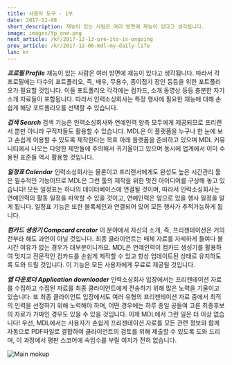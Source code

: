 ```yaml
---
title: 사용자 도구 - 1부
date: 2017-12-08
short_description: 재능이 있는 사람은 여러 방면에 재능이 있다고 생각됩니다.
image: images/tp_one.png
next_article: /kr/2017-12-13-pre-ito-is-ongoing
prev_article: /kr/2017-12-06-mdl-my-daily-life
lan: kr
---
```


***프로필 Profile***
재능이 있는 사람은 여러 방면에 재능이 있다고 생각됩니다. 따라서 각 프로필에는 다수의 포트폴리오, 즉, 배우, 무용수, 종이접기 장인 등등을 위한 포트폴리오가 필요할 것입니다. 이들 포트폴리오 각각에는 컴카드, 소개 동영상 등등 충분한 자기 소개 자료들이 포함됩니다. 따라서 인력소싱회사는 특정 행사에 필요한 재능에 대해 손쉽게 해당 포트폴리오를 선택할 수 있습니다. 

***검색 Search***
검색 기능은 인력소싱회사와 연예인력 양측 모두에게 제공되므로 프리랜서 뿐만 아니라 구직자들도 활용할 수 있습니다. MDL은 이 플랫폼을 누구나 한 눈에 보고 손쉽게 이용할 수 있도록 제작한다는 목표 아래 플랫폼을 준비하고 있으며 MDL 커뮤니티에서 나오는 다양한 제안들에 주의해서 귀기울이고 있으며 동시에 업계에서 이미 수용된 표준들 역시 활용할 것입니다. 

***일정표 Calendar***
인력소싱회사는 물론이고 프리랜서에게도 완성도 높은 시간관리 툴은 필수적인 기능이므로 MDL은 그런 툴의 제작을 위한 멋진 아이디어를 구상해 놓고 있습니다! 모든 일정표는 하나의 데이터베이스에 연결될 것이며, 따라서 인력소싱회사는 연예인력의 활동 일정을 파악할 수 있을 것이고, 연예인력은 앞으로 있을 행사 일정을 알게 됩니다. 일정표 기능은 또한 블록체인과 연결되어 있어 모든 행사가 추적가능하게 됩니다. 

***컴카드 생성기 Compcard creator***
이 분야에서 자신의 소개, 즉, 프리젠테이션은 거의 전부라 해도 과언이 아닐 것입니다. 최종 클라이언트는 매체 자료를 자세하게 들여다 볼 시간 여유가 없는 경우가 대부분이니까요. MDL은 연예인력이 컴카드 생성기를 활용하여 멋지고 전문적인 컴카드를 손쉽게 제작할 수 있고 항상 업데이트된 상태로 유지하도록 도와 드릴 것입니다. 이 기능은 모든 사용자에게 무료로 제공될 것입니다. 

***앱 다운로더 Application downloader***
인력소싱회사 입장에서는 프리젠테이션 자료를 수집하고 수집된 자료를 최종 클라이언트에게 전송하기 위해 많은 노력을 기울이고 있습니다. 또 최종 클라이언트 입장에서도 여러 유형의 프리젠테이션 자료 중에서 최적의 인력을 선정하기 위해 노력해야 하며, 어떤 경우에는 하루 종일 공들여 고른 최종후보의 자료가 가짜인 경우도 있을 수 있을 것입니다. 이제 MDL에서 그런 일은 더 이상 없습니다! 우선, MDL에서는 사용자가 손쉽게 프리젠테이션 자료를 모든 관련 정보와 함께 자동으로 PDF파일로 결합하여 클라이언트의 검토를 위해 제출할 수 있도록 도와 드리며, 이 과정에서 평판 스코어에 속임수를 부릴 여지가 전혀 없습니다.
 

![Main mokup](https://gateway.ipfs.io/ipfs/QmVy4G5JewzqyEkLa2XTsNxmHaKx1Az5JQ7g348xZncvHU/main%20mokup.jpg)
